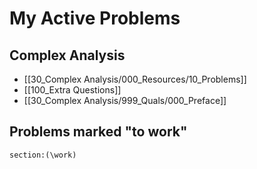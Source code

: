 # My Active Problems

## Complex Analysis

- [[30_Complex Analysis/000_Resources/10_Problems]]
- [[100_Extra Questions]]
- [[30_Complex Analysis/999_Quals/000_Preface]]

## Problems marked "to work"

```query
section:(\work)
```
